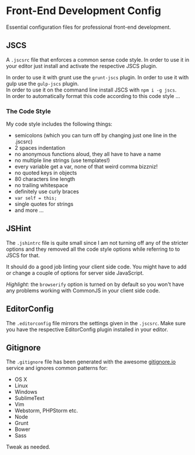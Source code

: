 # Front-End Development Config

Essential configuration files for professional front-end development.

## JSCS

A `.jscsrc` file that enforces a common sense code style.
In order to use it in your editor just install and activate the respective
JSCS plugin.

In order to use it with grunt use the `grunt-jscs` plugin.
In order to use it with gulp use the `gulp-jscs` plugin.  
In order to use it on the command line install JSCS with `npm i -g jscs`.  
In order to automatically format this code according to this code style ...

### The Code Style

My code style includes the following things:

* semicolons (which you can turn off by changing just one line in the .jscsrc)
* 2 spaces indentation
* no anonymous functions aloud, they all have to have a name
* no multiple line strings (use templates!)
* every variable get a var, none of that weird comma bizzniz!
* no quoted keys in objects
* 80 characters line length
* no trailing whitespace
* definitely use curly braces
* `var self = this;`
* single quotes for strings
* and more ...

## JSHint

The `.jshintrc` file is quite small since I am not turning off any of the
stricter options and they removed all the code style options while referring
to to JSCS for that.

It should do a good job linting your client side code. You might have to add
or change a couple of options for server side JavaScript.

_Highlight:_ the `browserify` option is turned on by default so you won't have any
problems working with CommonJS in your client side code.

## EditorConfig

The `.editorconfig` file mirrors the settings given in the `.jscsrc`. Make sure
you have the respective EditorConfig plugin installed in your editor.

## Gitignore

The `.gitignore` file has been generated with the awesome [gitignore.io](http://gitignore.io)
service and ignores common patterns for:

* OS X
* Linux
* Windows
* SublimeText
* Vim
* Webstorm, PHPStorm etc.
* Node
* Grunt
* Bower
* Sass

Tweak as needed.
